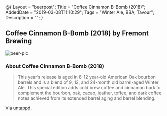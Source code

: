 @{ 
 Layout = "beerpost"; 
 Title = "Coffee Cinnamon B-Bomb (2018)"; 
 AddedDate = "2019-03-08T11:10:29"; 
 Tags = "Winter Ale, BBA, Tavour"; 
 Description = ""; 
 } 
 

## Coffee Cinnamon B-Bomb (2018) by Fremont Brewing

![beer-pic]

### About Coffee Cinnamon B-Bomb (2018)

> This year’s release is aged in 8-12 year-old American Oak bourbon barrels and is a blend of 9, 12, and 24-month old barrel-aged Winter Ale. This special edition adds cold brew coffee and cinnamon bark to complement the bourbon, oak, cacao, leather, toffee, and dark coffee notes achieved from its extended barrel aging and barrel blending.

Via [untappd][untappd-url].

[untappd-url]: <https://untappd.com//b/fremont-brewing-coffee-cinnamon-b-bomb-2018/2968771>
[beer-pic]: https://jasonpowley.com/assets/img/2019-03-08-coffee-cinnamon-b-bomb-2018.jpeg "Coffee Cinnamon B-Bomb (2018) by Fremont Brewing"
